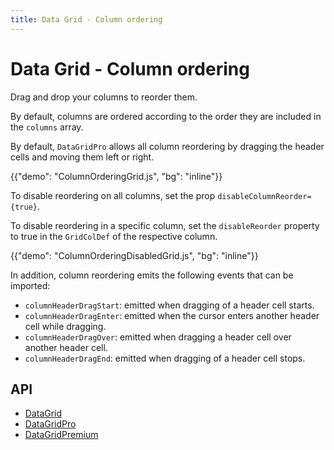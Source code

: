 ```yaml
---
title: Data Grid - Column ordering
---
```


# Data Grid - Column ordering [<span class="plan-pro"></span>](/x/introduction/licensing/#pro-plan)

<p class="description">Drag and drop your columns to reorder them.</p>

By default, columns are ordered according to the order they are included in the `columns` array.

By default, `DataGridPro` allows all column reordering by dragging the header cells and moving them left or right.

{{"demo": "ColumnOrderingGrid.js", "bg": "inline"}}

To disable reordering on all columns, set the prop `disableColumnReorder={true}`.

To disable reordering in a specific column, set the `disableReorder` property to true in the `GridColDef` of the respective column.

{{"demo": "ColumnOrderingDisabledGrid.js", "bg": "inline"}}

In addition, column reordering emits the following events that can be imported:

- `columnHeaderDragStart`: emitted when dragging of a header cell starts.
- `columnHeaderDragEnter`: emitted when the cursor enters another header cell while dragging.
- `columnHeaderDragOver`: emitted when dragging a header cell over another header cell.
- `columnHeaderDragEnd`: emitted when dragging of a header cell stops.

## API

- [DataGrid](/x/api/data-grid/data-grid/)
- [DataGridPro](/x/api/data-grid/data-grid-pro/)
- [DataGridPremium](/x/api/data-grid/data-grid-premium/)
